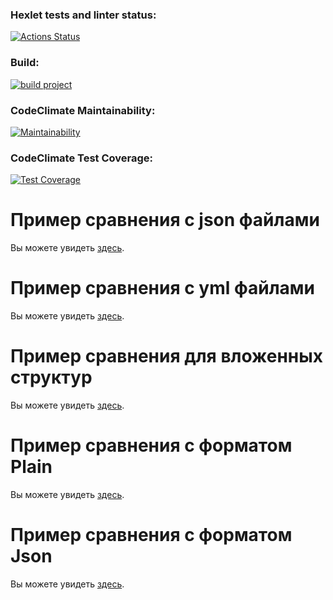 ### Hexlet tests and linter status:

[![Actions Status](https://github.com/leokalentev/java-project-71/actions/workflows/hexlet-check.yml/badge.svg)](https://github.com/leokalentev/java-project-71/actions)

### Build:

[![build project](https://github.com/leokalentev/java-project-71/actions/workflows/build.yml/badge.svg)](https://github.com/leokalentev/java-project-71/actions/workflows/build.yml)

### CodeClimate Maintainability:

[![Maintainability](https://api.codeclimate.com/v1/badges/5e1100945e8885679360/maintainability)](https://codeclimate.com/github/leokalentev/java-project-71/maintainability)

### CodeClimate Test Coverage:

[![Test Coverage](https://api.codeclimate.com/v1/badges/5e1100945e8885679360/test_coverage)](https://codeclimate.com/github/leokalentev/java-project-71/test_coverage)

# Пример сравнения с json файлами

Вы можете увидеть [здесь](https://asciinema.org/a/MJ3meqXXCnuwJf31ThzlvRI52).

# Пример сравнения с yml файлами

Вы можете увидеть [здесь](https://asciinema.org/a/f63DvHEZPBhCOtsM9JWeXq8i8).

# Пример сравнения для вложенных структур

Вы можете увидеть [здесь](https://asciinema.org/a/iByQ6XVWlxyU8R9xBAHXRQB3t).

# Пример сравнения с форматом Plain

Вы можете увидеть [здесь](https://asciinema.org/a/f1m1IUk79IiqjeqB3zZQWX55W).

# Пример сравнения с форматом Json

Вы можете увидеть [здесь](https://asciinema.org/a/Dkk26WhXhi2m9pIiN5cV6r57f).
